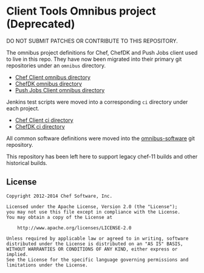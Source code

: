 Client Tools Omnibus project (Deprecated)
============================

DO NOT SUBMIT PATCHES OR CONTRIBUTE TO THIS REPOSITORY.

The omnibus project definitions for Chef, ChefDK and Push Jobs client used to
live in this repo. They have now been migrated into their primary git
repositories under an `omnibus` directory.

* [Chef Client omnibus directory](https://github.com/chef/chef/tree/master/omnibus)
* [ChefDK omnibus directory](https://github.com/chef/chef-dk/tree/master/omnibus)
* [Push Jobs Client omnibus directory](https://github.com/chef/opscode-pushy-client/tree/master/omnibus)

Jenkins test scripts were moved into a corresponding `ci` directory under each
project.

* [Chef Client ci directory](https://github.com/chef/chef/tree/master/ci)
* [ChefDK ci directory](https://github.com/chef/chef-dk/tree/master/ci)

All common software definitions were moved into the
[omnibus-software](https://github.com/chef/omnibus-software) git repository.

This repository has been left here to support legacy chef-11 builds and other
historical builds.

License
-------
```text
Copyright 2012-2014 Chef Software, Inc.

Licensed under the Apache License, Version 2.0 (the "License");
you may not use this file except in compliance with the License.
You may obtain a copy of the License at

    http://www.apache.org/licenses/LICENSE-2.0

Unless required by applicable law or agreed to in writing, software
distributed under the License is distributed on an "AS IS" BASIS,
WITHOUT WARRANTIES OR CONDITIONS OF ANY KIND, either express or implied.
See the License for the specific language governing permissions and
limitations under the License.
```
